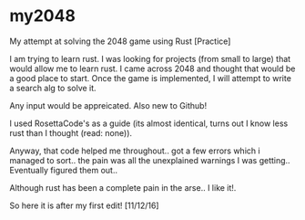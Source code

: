 # my2048
My attempt at solving the 2048 game using Rust [Practice]


I am trying to learn rust. I was looking for projects (from small to large) that would allow me to learn rust. I came across 2048 and thought that would be a good place to start. Once the game is implemented, I will attempt to write a search alg to solve it.

Any input would be appreicated. Also new to Github!


I used RosettaCode's as a guide (its almost identical, turns out I know less rust than I thought (read: none)).

Anyway, that code helped me throughout.. got a few errors which i managed to sort.. the pain was all the unexplained warnings I was getting.. Eventually figured them out..

Although rust has been a complete pain in the arse.. I like it!.

So here it is after my first edit! [11/12/16]
